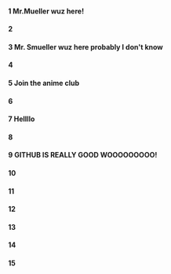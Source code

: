 #### 1 Mr.Mueller wuz here!
#### 2
#### 3 Mr. Smueller wuz here probably I don't know
#### 4
#### 5 Join the anime club
#### 6
#### 7 Hellllo
#### 8
#### 9 GITHUB IS REALLY GOOD WOOOOOOOOO!
#### 10
#### 11 
#### 12
#### 13
#### 14
#### 15